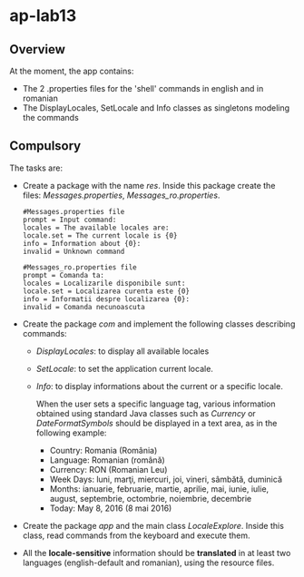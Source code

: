 # ap-lab13

## Overview
At the moment, the app contains:
- The 2 .properties files for the 'shell' commands in english and in romanian
- The DisplayLocales, SetLocale and Info classes as singletons modeling the commands

## Compulsory
The tasks are:
- Create a package with the name *res*. Inside this package create the files: *Messages.properties*, *Messages_ro.properties*.

    ```
    #Messages.properties file
    prompt = Input command:
    locales = The available locales are:
    locale.set = The current locale is {0}
    info = Information about {0}:
    invalid = Unknown command
    ```
    ```
    #Messages_ro.properties file
    prompt = Comanda ta:
    locales = Localizarile disponibile sunt:
    locale.set = Localizarea curenta este {0}
    info = Informatii despre localizarea {0}:
    invalid = Comanda necunoascuta
    ```
- Create the package *com* and implement the following classes describing commands:
  - *DisplayLocales*: to display all available locales
  - *SetLocale*: to set the application current locale.
  - *Info*: to display informations about the current or a specific locale.
  
    When the user sets a specific language tag, various information obtained using standard Java classes such as *Currency* or *DateFormatSymbols* should be displayed in a text area, as in the following example:
    - Country: Romania (România)
    - Language: Romanian (română)
    - Currency: RON (Romanian Leu)
    - Week Days: luni, marţi, miercuri, joi, vineri, sâmbătă, duminică
    - Months: ianuarie, februarie, martie, aprilie, mai, iunie, iulie, august, septembrie, octombrie, noiembrie, decembrie
    - Today: May 8, 2016 (8 mai 2016) 
- Create the package *app* and the main class *LocaleExplore*. Inside this class, read commands from the keyboard and execute them.
- All the **locale-sensitive** information should be **translated** in at least two languages (english-default and romanian), using the resource files. 

